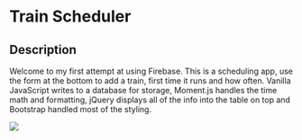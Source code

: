 # Train Scheduler

## Description

Welcome to my first attempt at using Firebase. This is a scheduling app, use the form at the bottom to add a train, first time it runs and how often. Vanilla JavaScript writes to a database for storage, Moment.js handles the time math and formatting, jQuery displays all of the info into the table on top and Bootstrap handled most of the styling.

<img src="assets/images/train-scheduler.png">